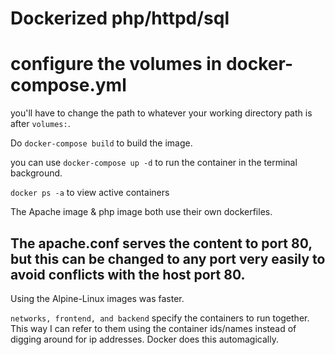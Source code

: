 # Dockerized php/httpd/sql


# configure the volumes in docker-compose.yml

you'll have to change the path to whatever your working directory path is after ```volumes:```.

Do ```docker-compose build``` to build the image.

you can use ```docker-compose up -d``` to run the container in the terminal background.

```docker ps -a``` to view active containers

The Apache image & php image both use their own dockerfiles.

## The apache.conf serves the content to port 80, but this can be changed to any port very easily to avoid conflicts with the host port 80. 

Using the Alpine-Linux images was faster.

```networks, frontend, and backend``` specify the containers to run together. This way I can refer to them using the container ids/names instead of digging around for ip addresses. Docker does this automagically.

